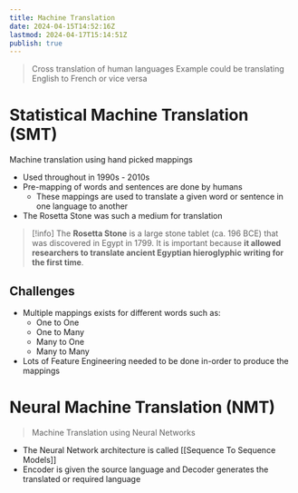 ```yaml
---
title: Machine Translation
date: 2024-04-15T14:52:16Z
lastmod: 2024-04-17T15:14:51Z
publish: true
---
```


> Cross translation of human languages
> Example could be translating English to French or vice versa

# Statistical Machine Translation (SMT)

Machine translation using hand picked mappings

- Used throughout in 1990s - 2010s
- Pre-mapping of words and sentences are done by humans
	- These mappings are used to translate a given word or sentence in one language to another
- The Rosetta Stone was such a medium for translation

>[!info]
> The **Rosetta Stone** is a large stone tablet (ca. 196 BCE) that was discovered in Egypt in 1799. It is important because **it allowed researchers to translate ancient Egyptian hieroglyphic writing for the first time**.

## Challenges

- Multiple mappings exists for different words such as:
	- One to One
	- One to Many
	- Many to One
	- Many to Many
- Lots of Feature Engineering needed to be done in-order to produce the mappings

# Neural Machine Translation (NMT)

> Machine Translation using Neural Networks

- The Neural Network architecture is called [[Sequence To Sequence Models]]
- Encoder is given the source language and Decoder generates the translated or required language
